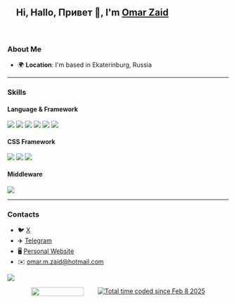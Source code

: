 <div align="start" style="background-image: url('https://pic.longtao.fun/pics/24/8712160154167691113610916885165716016931_gopic_.gif'); background-size: cover; background-position: center; padding: 20px;">
    <h2>Hi, Hallo, Привет 👋, I'm <a href="https://altricade.tech">Omar Zaid</a></h3>
</div>

### About Me

* 🌍 **Location**: I'm based in Ekaterinburg, Russia  
---
### Skills

#### Language & Framework

[![](https://img.shields.io/badge/-TypeScript-000?style=flat&logo=TypeScript)](https://github.com/altricade)
[![](https://img.shields.io/badge/-Next.js-000?style=flat&logo=Next.js)](https://github.com/altricade)
[![](https://img.shields.io/badge/-Nuxt.js-000?style=flat&logo=Nuxt.js)](https://github.com/altricade)
[![](https://img.shields.io/badge/-React.js-000?style=flat&logo=React)](https://github.com/altricade)
[![](https://img.shields.io/badge/-Vue.js-000?style=flat&logo=Vue.js)](https://github.com/altricade)
[![](https://img.shields.io/badge/-Node.js-000?style=flat&logo=Node.js)](https://github.com/altricade)

#### CSS Framework

[![](https://img.shields.io/badge/-TailwindCSS-000?style=flat&logo=TailwindCSS)](https://github.com/altricade)
[![](https://img.shields.io/badge/-shadcn/ui-000?style=flat&logo=shadcnui)](https://github.com/altricade)
[![](https://img.shields.io/badge/-Sass-000?style=flat&logo=Sass)](https://github.com/altricade)

#### Middleware

[![](https://img.shields.io/badge/-Docker-000?style=flat&logo=docker)](https://github.com/altricade)

---

### Contacts

- 🐦​  [X](https://x.com/altricade)
- ✈️​  [Telegram](https://t.me/altricade)
- 🖥️  [Personal Website](https://altricade.tech)
- ✉️  [omar.m.zaid@hotmail.com](mailto:omar.m.zaid@hotmail.com)

![](https://hit.yhype.me/github/profile?user_id=32971013)

<div style="display: flex; justify-content: center; gap: 2rem">
     <img src="https://komarev.com/ghpvc/?username=altricade&color=green"  width="120" height="20"/>    
    <a href="https://wakatime.com/@68fe5ee1-a2c2-472d-a1b2-af2705e3397b"><img src="https://wakatime.com/badge/user/68fe5ee1-a2c2-472d-a1b2-af2705e3397b.svg" alt="Total time coded since Feb 8 2025" /></a>
</div>
